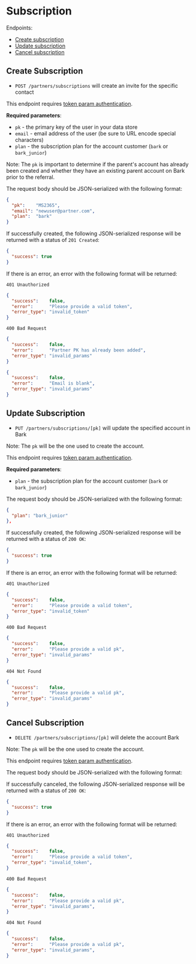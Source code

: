 Subscription
=======

Endpoints:

- [Create subscription](#create-subscription)
- [Update subscription](#update-subscription)
- [Cancel subscription](#cancel-subscription)


Create Subscription
----------------------

* `POST /partners/subscriptions` will create an invite for the specific contact

This endpoint requires [token param authentication](https://github.com/Bark-us/partner-integration-docs#token-param-authentication).

**Required parameters**:

* `pk` - the primary key of the user in your data store
* `email` - email address of the user (be sure to URL encode special
    characters)
* `plan` - the subscription plan for the account customer (`bark` or `bark_junior`)

Note: The `pk` is important to determine if the parent's account has already
been created and whether they have an existing parent account on Bark prior to
the referral.

The request body should be JSON-serialized with the following format:

```json
{
  "pk":    "MS2365",
  "email": "newuser@partner.com",
  "plan":  "bark"
}
```

If successfully created, the following JSON-serialized response will be
returned with a status of `201 Created`:


```json
{
  "success": true
}
```

If there is an error, an error with the following format will be returned:

`401 Unauthorized`

```json
{
  "success":    false,
  "error":      "Please provide a valid token",
  "error_type": "invalid_token"
}
```

`400 Bad Request`

```json
{
  "success":    false,
  "error":      "Partner PK has already been added",
  "error_type": "invalid_params"
}
```

```json
{
  "success":    false,
  "error":      "Email is blank",
  "error_type": "invalid_params"
}
```

Update Subscription
----------------------

* `PUT /partners/subscriptions/[pk]` will update the specified account in Bark

Note: The `pk` will be the one used to create the account.

This endpoint requires [token param authentication](https://github.com/Bark-us/partner-integration-docs#token-param-authentication).

**Required parameters**:

* `plan` - the subscription plan for the account customer (`bark` or `bark_junior`)

The request body should be JSON-serialized with the following format:

```json
{
  "plan": "bark_junior"
},
```

If successfully created, the following JSON-serialized response will be
returned with a status of `200 OK`:


```json
{
  "success": true
}
```

If there is an error, an error with the following format will be returned:

`401 Unauthorized`

```json
{
  "success":    false,
  "error":      "Please provide a valid token",
  "error_type": "invalid_token"
}
```

`400 Bad Request`

```json
{
  "success":    false,
  "error":      "Please provide a valid pk",
  "error_type": "invalid_params"
}
```

`404 Not Found`

```json
{
  "success":    false,
  "error":      "Please provide a valid pk",
  "error_type": "invalid_params"
}
```

Cancel Subscription
----------------------

* `DELETE /partners/subscriptions/[pk]` will delete the account Bark

Note: The `pk` will be the one used to create the account.

This endpoint requires [token param authentication](https://github.com/Bark-us/partner-integration-docs#token-param-authentication).

The request body should be JSON-serialized with the following format:

If successfully canceled, the following JSON-serialized response will be
returned with a status of `200 OK`:


```json
{
  "success": true
}
```

If there is an error, an error with the following format will be returned:

`401 Unauthorized`

```json
{
  "success":    false,
  "error":      "Please provide a valid token",
  "error_type": "invalid_token",
}
```

`400 Bad Request`

```json
{
  "success":    false,
  "error":      "Please provide a valid pk",
  "error_type": "invalid_params",
}
```

`404 Not Found`

```json
{
  "success":    false,
  "error":      "Please provide a valid pk",
  "error_type": "invalid_params",
}
```
